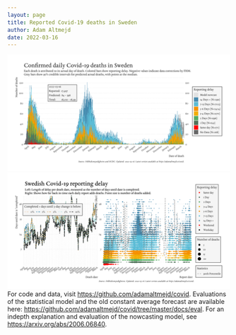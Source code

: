 ```yaml
---
layout: page
title: Reported Covid-19 deaths in Sweden
author: Adam Altmejd
date: 2022-03-16
---
```


![Graph of Swedish Covid-19 deaths with reporting delay.](deaths_lag_sweden_2022-03-16.png "Swedish Covid-19 deaths.")
![Graph of Swedish Covid-19 reporting delay in daily deaths.](lag_trend_sweden_2022-03-16.png "Trend in Swedish Covid-19 mortality reporting delay.")
For code and data, visit <https://github.com/adamaltmejd/covid>.
Evaluations of the statistical model and the old constant average forecast are available here: <https://github.com/adamaltmejd/covid/tree/master/docs/eval>.
For an indepth explanation and evaluation of the nowcasting model, see <https://arxiv.org/abs/2006.06840>.
